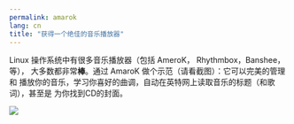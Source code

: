 ```yaml
---
permalink: amarok
lang: cn
title: "获得一个绝佳的音乐播放器"
---
```



Linux 操作系统中有很多音乐播放器（包括 AmeroK， Rhythmbox，Banshee，等），
大多数都非常<b>棒</b>。通过 AmaroK 做个示范（请看截图）：它可以完美的管理和
播放你的音乐，学习你喜好的曲调，自动在英特网上读取音乐的标题（和歌词），甚至是
为你找到CD的封面。

<img src="Images/amarok.png" />




